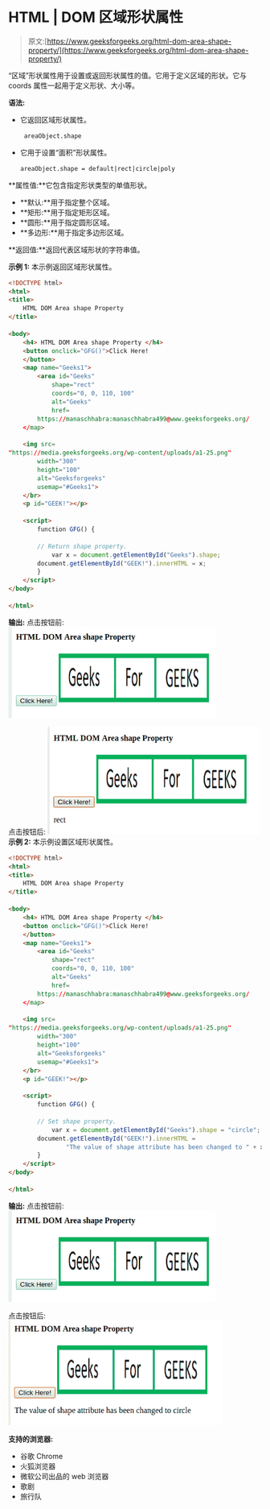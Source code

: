 # HTML | DOM 区域形状属性

> 原文:[https://www.geeksforgeeks.org/html-dom-area-shape-property/](https://www.geeksforgeeks.org/html-dom-area-shape-property/)

“区域”形状属性用于设置或返回形状属性的值。它用于定义区域的形状。它与 coords 属性一起用于定义形状、大小等。

**语法:**

*   它返回区域形状属性。

    ```html
     areaObject.shape
    ```

*   它用于设置“面积”形状属性。

    ```html
    areaObject.shape = default|rect|circle|poly 
    ```

**属性值:**它包含指定形状类型的单值形状。

*   **默认:**用于指定整个区域。
*   **矩形:**用于指定矩形区域。
*   **圆形:**用于指定圆形区域。
*   **多边形:**用于指定多边形区域。

**返回值:**返回代表区域形状的字符串值。

**示例 1:** 本示例返回区域形状属性。

```html
<!DOCTYPE html> 
<html> 
<title> 
    HTML DOM Area shape Property 
</title> 

<body> 
    <h4> HTML DOM Area shape Property </h4> 
    <button onclick="GFG()">Click Here! 
    </button> 
    <map name="Geeks1"> 
        <area id="Geeks"
            shape="rect"
            coords="0, 0, 110, 100"
            alt="Geeks"
            href= 
        https://manaschhabra:manaschhabra499@www.geeksforgeeks.org/
    </map> 

    <img src= 
"https://media.geeksforgeeks.org/wp-content/uploads/a1-25.png"
        width="300"
        height="100"
        alt="Geeksforgeeks"
        usemap="#Geeks1"> 
    </br>
    <p id="GEEK!"></p> 

    <script> 
        function GFG() { 

        // Return shape property. 
            var x = document.getElementById("Geeks").shape; 
        document.getElementById("GEEK!").innerHTML = x; 
        } 
    </script> 
</body> 

</html>                    
```

**输出:**
点击按钮前:
![](img/737d71317fd44c4234a18f6939b1e44b.png)

点击按钮后:
![](img/e73a993234f32bdcc39090b2bea8d1a3.png)
 **示例 2:** 本示例设置区域形状属性。

```html
<!DOCTYPE html> 
<html> 
<title> 
    HTML DOM Area shape Property 
</title> 

<body> 
    <h4> HTML DOM Area shape Property </h4> 
    <button onclick="GFG()">Click Here! 
    </button> 
    <map name="Geeks1"> 
        <area id="Geeks"
            shape="rect"
            coords="0, 0, 110, 100"
            alt="Geeks"
            href= 
        https://manaschhabra:manaschhabra499@www.geeksforgeeks.org/
    </map> 

    <img src= 
"https://media.geeksforgeeks.org/wp-content/uploads/a1-25.png"
        width="300"
        height="100"
        alt="Geeksforgeeks"
        usemap="#Geeks1"> 
    </br>
    <p id="GEEK!"></p> 

    <script> 
        function GFG() { 

        // Set shape property. 
            var x = document.getElementById("Geeks").shape = "circle"; 
        document.getElementById("GEEK!").innerHTML = 
                "The value of shape attribute has been changed to " + x; 
        } 
    </script> 
</body> 

</html>                     
```

**输出:**
点击按钮前:
![](img/737d71317fd44c4234a18f6939b1e44b.png)

点击按钮后:
![](img/b9e8b98701ebd22aa8ee988e54ab2708.png)

**支持的浏览器:**

*   谷歌 Chrome
*   火狐浏览器
*   微软公司出品的 web 浏览器
*   歌剧
*   旅行队